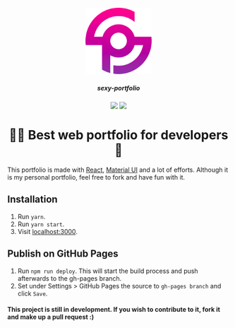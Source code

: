 <p align="center">
  <img width="150" src="./src/assets/images/sexy-portfolio-logo.png">
  <br/>
</p>
  <h5 align="center">sexy-portfolio</h5> 
  <p align="center">
  <img src="https://travis-ci.com/Thyix/sexy-portfolio.svg?branch=master">
  <img src="https://www.codetriage.com/thyix/sexy-portfolio/badges/users.svg">
  </p>
  <h1 align="center">👨‍💻 Best web portfolio for developers 🍾</h1>

This portfolio is made with [React](https://github.com/facebook/react), [Material UI](https://github.com/callemall/material-ui) and a lot of efforts.
Although it is my personal portfolio, feel free to fork and have fun with it.

## Installation

1. Run `yarn`.
2. Run `yarn start`.
3. Visit [localhost:3000](http://localhost:3000).


## Publish on GitHub Pages

1. Run `npm run deploy`. This will start the build process and push afterwards to the gh-pages branch.
2. Set under Settings > GitHub Pages the source to `gh-pages branch` and click `Save`.

  #### This project is still in development. If you wish to contribute to it, fork it and make up a pull request :)

